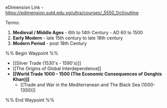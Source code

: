 eDimension Link - https://edimension.sutd.edu.sg/ultra/courses/_5550_1/cl/outline

Terms: 
1. **Medieval / Middle Ages** - 6th to 14th Century - AD 60 to 1500
2. **Early Modern** - late 15th century to late 18th century
3. **Modern Period** - post 18th Century

%% Begin Waypoint %%
- [[Silver Trade (1530's - 1590's)]]
- [[The Origins of Global Interdependence]]
- **[[World Trade 1000 - 1500 (The Economic Consequences of Genghis Khan)]]**
	- [[Trade and War in the Mediterranean and The Black Sea (1000-1350)]]

%% End Waypoint %%